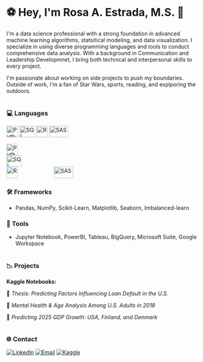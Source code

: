 # ⚽️ Hey, I'm Rosa A. Estrada, M.S. 👋

I'm a data science professional with a strong foundation in advanced machine learning algorithms, statsitical modeling, and data visualization. I specialize in using diverse programming languages and tools to conduct comprehensive data analysis. With a background in Communication and Leadership Developmnet, I bring both technical and interpersonal skills to every project. 

I'm passionate about working on side projects to push my boundaries. Outside of work, I'm a fan of Star Wars, sports, reading, and explporing the outdoors.
# 

### 💻 Languages
<img src="https://upload.wikimedia.org/wikipedia/commons/thumb/c/c3/Python-logo-notext.svg/1200px-Python-logo-notext.svg.png" alt="Python" width="30" height= "30">  <img src="https://upload.wikimedia.org/wikipedia/commons/8/87/Sql_data_base_with_logo.png" alt="SQL" width="40" height="30"> <img src="https://upload.wikimedia.org/wikipedia/commons/thumb/1/1b/R_logo.svg/1200px-R_logo.svg.png" alt="R" width="30" height="30">  <img src="https://seeklogo.com/images/S/sas-institute-inc-logo-724F521E0C-seeklogo.com.png" alt="SAS" width="50" height="30">

<img src="https://upload.wikimedia.org/wikipedia/commons/thumb/c/c3/Python-logo-notext.svg/1200px-Python-logo-notext.svg.png" alt="Python" width="30" height="30" style="margin-right: 90px;"> <img src="https://upload.wikimedia.org/wikipedia/commons/8/87/Sql_data_base_with_logo.png" alt="SQL" width="40" height="30" style="margin-right: 900px;"> <img src="https://upload.wikimedia.org/wikipedia/commons/thumb/1/1b/R_logo.svg/1200px-R_logo.svg.png" alt="R" width="30" height="30" style="margin-right: 90px;"> <img src="https://seeklogo.com/images/S/sas-institute-inc-logo-724F521E0C-seeklogo.com.png" alt="SAS" width="50" height="30">


### 🛠️ Frameworks
- Pandas, NumPy, Scikit-Learn, Matplotlib, Seaborn, Imbalanced-learn

### 🧰 Tools
- Jupyter Notebook, PowerBI, Tableau, BigQuery, Microsoft Suite, Google Workspace

#

### 📉 Projects

**Kaggle Notebooks:**

  🔹 *Thesis: Predicting Factors Influencing Loan Default in the U.S.*

  🔹 *Mental Health & Age Analysis Among U.S. Adults in 2018*

  🔹 *Predicting 2025 GDP Growth: USA, Finland, and Denmark*

#

### 🌐 Contact
[![LinkedIn](https://img.shields.io/badge/LinkedIn-0A66C2?style=for-the-badge&logo=linkedin&logoColor=white)](https://www.linkedin.com/in/rosa-a-estrada-ms/)
[![Email](https://img.shields.io/badge/Email-D14836?style=for-the-badge&logo=gmail&logoColor=white)](mailto:rae.estrada03@gmail.com)
[![Kaggle](https://img.shields.io/badge/Kaggle-20BEFF?style=for-the-badge&logo=kaggle&logoColor=white)](https://www.kaggle.com/rosaaestrada)

<!---
rosaaestrada/rosaaestrada is a ✨ special ✨ repository because its `README.md` (this file) appears on your GitHub profile.
You can click the Preview link to take a look at your changes.
--->
